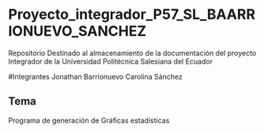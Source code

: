 # Proyecto_integrador_P57_SL_BAARRIONUEVO_SANCHEZ
Repositorio Destinado al almacenamiento de la documentación del proyecto Integrador de la Universidad Politécnica Salesiana del Ecuador

#Integrantes
Jonathan Barrionuevo
Carolina Sánchez

## Tema 
Programa de generación de Gráficas estadísticas 
